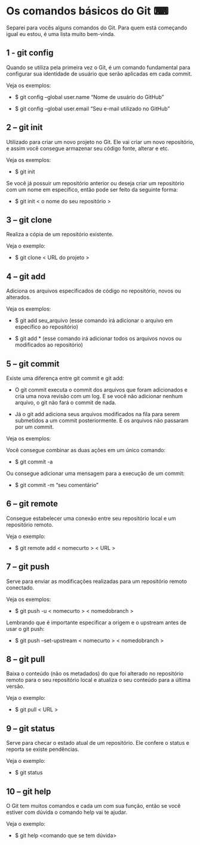 # **Os comandos básicos do Git** ⌨ 

Separei para vocês alguns comandos do Git. Para quem está começando igual eu estou, é uma lista muito bem-vinda. 

## **1 - git config** 

Quando se utiliza pela primeira vez o Git, é um comando fundamental para configurar sua identidade de usuário que serão aplicadas em cada commit.

Veja os exemplos:

- $ git config –global user.name “Nome de usuário do GitHub”

 - $ git config –global user.email “Seu e-mail utilizado no GitHub”

## **2 – git init**

Utilizado para criar um novo projeto no Git. Ele vai criar um novo repositório, e assim você consegue armazenar seu código fonte, alterar e etc.

Veja os exemplos:

- $ git init

Se você já possuir um repositório anterior ou deseja criar um repositório com um nome em específico, então pode ser feito da seguinte forma:

- $ git init < o nome do seu repositório > 

## **3 – git clone**

Realiza a cópia de um repositório existente.

Veja o exemplo:

- $ git clone  < URL do projeto >

## **4 – git add**

Adiciona os arquivos especificados de código no repositório, novos ou alterados.

Veja os exemplos:

- $ git add seu_arquivo (esse comando irá adicionar o arquivo em específico ao repositório)

- $ git add * (esse comando irá adicionar todos os arquivos novos ou modificados ao repositório)

## **5 – git commit**

Existe uma diferença entre git commit e git add:

- O git commit executa o commit dos arquivos que foram adicionados e cria uma nova revisão com um log. E se você não adicionar nenhum arquivo, o git não fará o commit de nada.

- Já o git add adiciona seus arquivos modificados na fila para serem submetidos a um commit posteriormente. E os arquivos não passaram por um commit.

Veja os exemplos:

Você consegue combinar as duas ações em um único comando: 

- $ git commit -a

Ou consegue adicionar uma mensagem para a execução de um commit:

- $ git commit -m “seu comentário”

## **6 – git remote**

Consegue estabelecer uma conexão entre seu repositório local e um repositório remoto.

Veja o exemplo:

- $ git remote add < nomecurto > < URL >

## **7 – git push**

Serve para enviar as modificações realizadas para um repositório remoto conectado.

Veja os exemplos:

- $ git push -u < nomecurto > < nomedobranch >

Lembrando que é importante especificar a origem e o upstream antes de usar o git push:

- $ git push –set-upstream < nomecurto > < nomedobranch >

## **8 – git pull**

Baixa o conteúdo (não os metadados) do que foi alterado no repositório remoto para o seu repositório local e atualiza o seu conteúdo para a última versão.

Veja o exemplo:

- $ git pull < URL >

## **9 – git status**

Serve para checar o estado atual de um repositório. Ele confere o status e reporta se existe pendências.

Veja o exemplo:

- $ git status

## **10 – git help**

O Git tem muitos comandos e cada um com sua função, então se você estiver com dúvida o comando help vai te ajudar.

Veja o exemplo:

- $ git help <comando que se tem dúvida>
